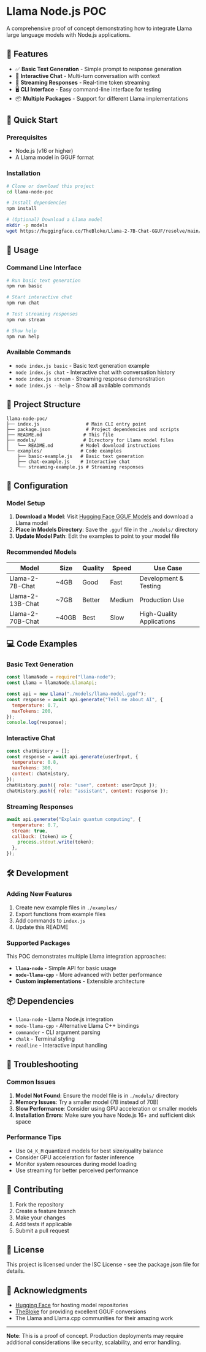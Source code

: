 # Llama Node.js POC

A comprehensive proof of concept demonstrating how to integrate Llama large language models with Node.js applications.

## 🌟 Features

- ✅ **Basic Text Generation** - Simple prompt to response generation
- 💬 **Interactive Chat** - Multi-turn conversation with context
- 🌊 **Streaming Responses** - Real-time token streaming
- 🖥️ **CLI Interface** - Easy command-line interface for testing
- 📦 **Multiple Packages** - Support for different Llama implementations

## 🚀 Quick Start

### Prerequisites

- Node.js (v16 or higher)
- A Llama model in GGUF format

### Installation

```bash
# Clone or download this project
cd llama-node-poc

# Install dependencies
npm install

# (Optional) Download a Llama model
mkdir -p models
wget https://huggingface.co/TheBloke/Llama-2-7B-Chat-GGUF/resolve/main/llama-2-7B-chat.Q4_K_M.gguf -O models/llama-model.gguf
```

## 📖 Usage

### Command Line Interface

```bash
# Run basic text generation
npm run basic

# Start interactive chat
npm run chat

# Test streaming responses
npm run stream

# Show help
npm run help
```

### Available Commands

- `node index.js basic` - Basic text generation example
- `node index.js chat` - Interactive chat with conversation history
- `node index.js stream` - Streaming response demonstration
- `node index.js --help` - Show all available commands

## 📁 Project Structure

```
llama-node-poc/
├── index.js                 # Main CLI entry point
├── package.json             # Project dependencies and scripts
├── README.md               # This file
├── models/                 # Directory for Llama model files
│   └── README.md          # Model download instructions
└── examples/              # Code examples
    ├── basic-example.js   # Basic text generation
    ├── chat-example.js    # Interactive chat
    └── streaming-example.js # Streaming responses
```

## 🔧 Configuration

### Model Setup

1. **Download a Model**: Visit [Hugging Face GGUF Models](https://huggingface.co/TheBloke) and download a Llama model
2. **Place in Models Directory**: Save the `.gguf` file in the `./models/` directory
3. **Update Model Path**: Edit the examples to point to your model file

### Recommended Models

| Model            | Size  | Quality | Speed  | Use Case                  |
| ---------------- | ----- | ------- | ------ | ------------------------- |
| Llama-2-7B-Chat  | ~4GB  | Good    | Fast   | Development & Testing     |
| Llama-2-13B-Chat | ~7GB  | Better  | Medium | Production Use            |
| Llama-2-70B-Chat | ~40GB | Best    | Slow   | High-Quality Applications |

## 💻 Code Examples

### Basic Text Generation

```javascript
const llamaNode = require("llama-node");
const Llama = llamaNode.LlamaApi;

const api = new Llama("./models/llama-model.gguf");
const response = await api.generate("Tell me about AI", {
  temperature: 0.7,
  maxTokens: 200,
});
console.log(response);
```

### Interactive Chat

```javascript
const chatHistory = [];
const response = await api.generate(userInput, {
  temperature: 0.8,
  maxTokens: 300,
  context: chatHistory,
});
chatHistory.push({ role: "user", content: userInput });
chatHistory.push({ role: "assistant", content: response });
```

### Streaming Responses

```javascript
await api.generate("Explain quantum computing", {
  temperature: 0.7,
  stream: true,
  callback: (token) => {
    process.stdout.write(token);
  },
});
```

## 🛠️ Development

### Adding New Features

1. Create new example files in `./examples/`
2. Export functions from example files
3. Add commands to `index.js`
4. Update this README

### Supported Packages

This POC demonstrates multiple Llama integration approaches:

- **`llama-node`** - Simple API for basic usage
- **`node-llama-cpp`** - More advanced with better performance
- **Custom implementations** - Extensible architecture

## 📦 Dependencies

- `llama-node` - Llama Node.js integration
- `node-llama-cpp` - Alternative Llama C++ bindings
- `commander` - CLI argument parsing
- `chalk` - Terminal styling
- `readline` - Interactive input handling

## 🐛 Troubleshooting

### Common Issues

1. **Model Not Found**: Ensure the model file is in `./models/` directory
2. **Memory Issues**: Try a smaller model (7B instead of 70B)
3. **Slow Performance**: Consider using GPU acceleration or smaller models
4. **Installation Errors**: Make sure you have Node.js 16+ and sufficient disk space

### Performance Tips

- Use `Q4_K_M` quantized models for best size/quality balance
- Consider GPU acceleration for faster inference
- Monitor system resources during model loading
- Use streaming for better perceived performance

## 🤝 Contributing

1. Fork the repository
2. Create a feature branch
3. Make your changes
4. Add tests if applicable
5. Submit a pull request

## 📄 License

This project is licensed under the ISC License - see the package.json file for details.

## 🙏 Acknowledgments

- [Hugging Face](https://huggingface.co/) for hosting model repositories
- [TheBloke](https://huggingface.co/TheBloke) for providing excellent GGUF conversions
- The Llama and Llama.cpp communities for their amazing work

---

**Note**: This is a proof of concept. Production deployments may require additional considerations like security, scalability, and error handling.
